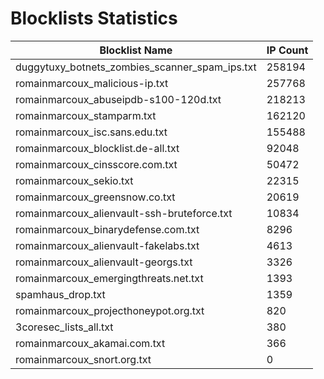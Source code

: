 # Blocklists Statistics
| Blocklist Name | IP Count |
|----|----|
| duggytuxy_botnets_zombies_scanner_spam_ips.txt | 258194 |
| romainmarcoux_malicious-ip.txt | 257768 |
| romainmarcoux_abuseipdb-s100-120d.txt | 218213 |
| romainmarcoux_stamparm.txt | 162120 |
| romainmarcoux_isc.sans.edu.txt | 155488 |
| romainmarcoux_blocklist.de-all.txt | 92048 |
| romainmarcoux_cinsscore.com.txt | 50472 |
| romainmarcoux_sekio.txt | 22315 |
| romainmarcoux_greensnow.co.txt | 20619 |
| romainmarcoux_alienvault-ssh-bruteforce.txt | 10834 |
| romainmarcoux_binarydefense.com.txt | 8296 |
| romainmarcoux_alienvault-fakelabs.txt | 4613 |
| romainmarcoux_alienvault-georgs.txt | 3326 |
| romainmarcoux_emergingthreats.net.txt | 1393 |
| spamhaus_drop.txt | 1359 |
| romainmarcoux_projecthoneypot.org.txt | 820 |
| 3coresec_lists_all.txt | 380 |
| romainmarcoux_akamai.com.txt | 366 |
| romainmarcoux_snort.org.txt | 0 |
